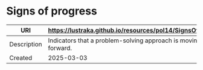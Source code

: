 # Signs of progress

URI|https://lustraka.github.io/resources/pol14/SignsOfProgress
-|-
Description|Indicators that a problem-solving approach is moving forward.
Created|2025-03-03

